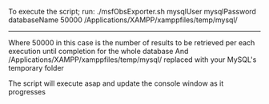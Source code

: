 To execute the script; run:
./msfObsExporter.sh mysqlUser mysqlPassword databaseName 50000 /Applications/XAMPP/xamppfiles/temp/mysql/

---------------------------
Where 50000 in this case is the number of results to be retrieved per each execution until completion for the whole database
And /Applications/XAMPP/xamppfiles/temp/mysql/ replaced with your MySQL's temporary folder


The script will execute asap and update the console window as it progresses
